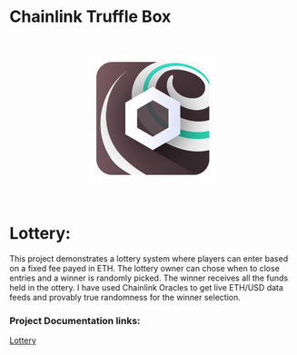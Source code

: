 # Chainlink Truffle Box

<br/>
<p align="center">
<a href="https://chain.link" target="_blank">
<img src="https://raw.githubusercontent.com/smartcontractkit/box/master/box-img-lg.png" width="225" alt="Chainlink Truffle logo">
</a>
</p>
<br/>


# Lottery:

This project demonstrates a lottery system where players can enter based on a fixed fee payed in ETH. The lottery owner can chose when to close entries and a winner is randomly picked. The winner receives all the funds held in the ottery.
I have used Chainlink Oracles to get live ETH/USD data feeds and provably true randomness for the winner selection.

### Project Documentation links:

[Lottery](https://github.com/Oliver-Ryall/Lottery/blob/master/docs/Lottery.md)
